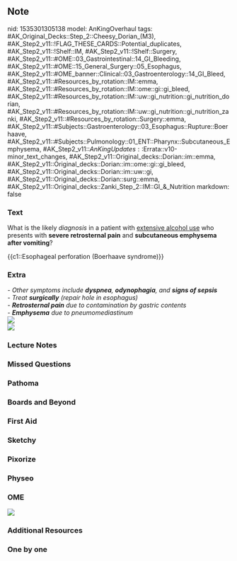 ## Note
nid: 1535301305138
model: AnKingOverhaul
tags: #AK_Original_Decks::Step_2::Cheesy_Dorian_(M3), #AK_Step2_v11::!FLAG_THESE_CARDS::Potential_duplicates, #AK_Step2_v11::!Shelf::IM, #AK_Step2_v11::!Shelf::Surgery, #AK_Step2_v11::#OME::03_Gastrointestinal::14_GI_Bleeding, #AK_Step2_v11::#OME::15_General_Surgery::05_Esophagus, #AK_Step2_v11::#OME_banner::Clinical::03_Gastroenterology::14_GI_Bleed, #AK_Step2_v11::#Resources_by_rotation::IM::emma, #AK_Step2_v11::#Resources_by_rotation::IM::ome::gi::gi_bleed, #AK_Step2_v11::#Resources_by_rotation::IM::uw::gi_nutrition::gi_nutrition_dorian, #AK_Step2_v11::#Resources_by_rotation::IM::uw::gi_nutrition::gi_nutrition_zanki, #AK_Step2_v11::#Resources_by_rotation::Surgery::emma, #AK_Step2_v11::#Subjects::Gastroenterology::03_Esophagus::Rupture::Boerhaave, #AK_Step2_v11::#Subjects::Pulmonology::01_ENT::Pharynx::Subcutaneous_Emphysema, #AK_Step2_v11::$AnKingUpdates::$Errata::v10-minor_text_changes, #AK_Step2_v11::Original_decks::Dorian::im::emma, #AK_Step2_v11::Original_decks::Dorian::im::ome::gi::gi_bleed, #AK_Step2_v11::Original_decks::Dorian::im::uw::gi, #AK_Step2_v11::Original_decks::Dorian::surg::emma, #AK_Step2_v11::Original_decks::Zanki_Step_2::IM::GI_&_Nutrition
markdown: false

### Text
What is the likely <i>diagnosis</i> in a patient with <u>extensive
alcohol use</u> who presents with <b>severe retrosternal pain</b>
and <b>subcutaneous emphysema</b> <b>after vomiting</b>?
<div>
  {{c1::Esophageal perforation (Boerhaave syndrome)}}
</div>

### Extra
<div>
  <i>- Other symptoms include <b>dyspnea</b>, <b>odynophagia</b>,
  and <b>signs of sepsis</b></i>
</div>
<div>
  <i>- Treat <b>surgically</b> (repair hole in esophagus)</i>
</div>
<div>
  <i>- <b>Retrosternal pain</b> due to contamination by gastric
  contents</i>
</div>
<div>
  <i>- <b>Emphysema</b> due to pneumomediastinum</i>
</div>
<div>
  <i><img src="paste-4640256896794625.jpg"></i>
</div><img src="fml_1606536512074.png">

### Lecture Notes


### Missed Questions


### Pathoma


### Boards and Beyond


### First Aid


### Sketchy


### Pixorize


### Physeo


### OME
<div class="ome-widget">
  <a href=
  "https://onlinemeded.org/spa/gastroenterology/gi-bleed/acquire?ref=anki">
  <img src="_OME_AnkiFlashcards_Lesson_4.png"></a>
</div>

### Additional Resources


### One by one

